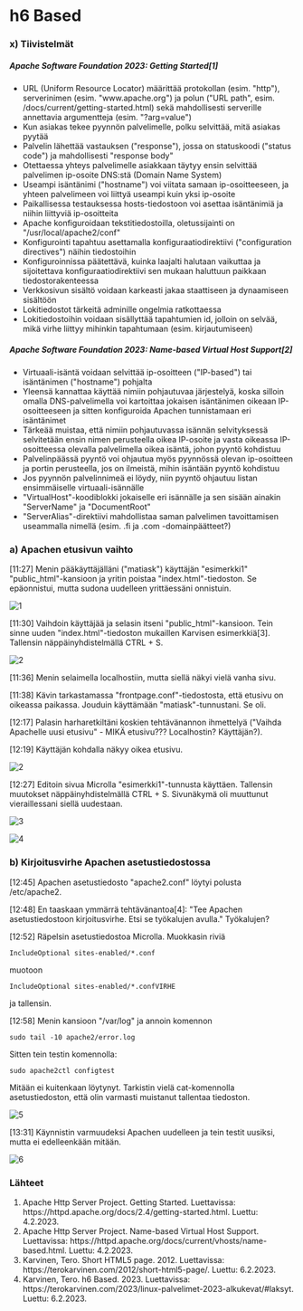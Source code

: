 <h1>h6 Based</h1>

<h3>x) Tiivistelmät</h3>

<h5>Apache Software Foundation 2023: Getting Started[1]</h5>

<ul>
<li>URL (Uniform Resource Locator) määrittää protokollan (esim. "http"), serverinimen (esim. "www.apache.org") ja polun ("URL path", esim. /docs/current/getting-started.html) sekä mahdollisesti serverille annettavia argumentteja (esim. "?arg=value")</li>
<li>Kun asiakas tekee pyynnön palvelimelle, polku selvittää, mitä asiakas pyytää</li>
<li>Palvelin lähettää vastauksen ("response"), jossa on statuskoodi ("status code") ja mahdollisesti "response body"</li>
<li>Otettaessa yhteys palvelimelle asiakkaan täytyy ensin selvittää palvelimen ip-osoite DNS:stä (Domain Name System)</li>
<li>Useampi isäntänimi ("hostname") voi viitata samaan ip-osoitteeseen, ja yhteen palvelimeen voi liittyä useampi kuin yksi ip-osoite</li>
<li>Paikallisessa testauksessa hosts-tiedostoon voi asettaa isäntänimiä ja niihin liittyviä ip-osoitteita</li>
<li>Apache konfiguroidaan tekstitiedostoilla, oletussijainti on "/usr/local/apache2/conf"</li>
<li>Konfigurointi tapahtuu asettamalla konfiguraatiodirektiivi ("configuration directives") näihin tiedostoihin</li>
<li>Konfiguroinnissa päätettävä, kuinka laajalti halutaan vaikuttaa ja sijoitettava konfiguraatiodirektiivi sen mukaan haluttuun paikkaan tiedostorakenteessa</li>
<li>Verkkosivun sisältö voidaan karkeasti jakaa staattiseen ja dynaamiseen sisältöön</li>
<li>Lokitiedostot tärkeitä adminille ongelmia ratkottaessa</li>
<li>Lokitiedostoihin voidaan sisällyttää tapahtumien id, jolloin on selvää, mikä virhe liittyy mihinkin tapahtumaan (esim. kirjautumiseen)</li>
</ul>

<h5>Apache Software Foundation 2023: Name-based Virtual Host Support[2]</h5>

<ul>
<li>Virtuaali-isäntä voidaan selvittää ip-osoitteen ("IP-based") tai isäntänimen ("hostname") pohjalta</li>
<li>Yleensä kannattaa käyttää nimiin pohjautuvaa järjestelyä, koska silloin omalla DNS-palvelimella voi kartoittaa jokaisen isäntänimen oikeaan IP-osoitteeseen ja sitten konfiguroida Apachen tunnistamaan eri isäntänimet</li>
<li>Tärkeää muistaa, että nimiin pohjautuvassa isännän selvityksessä selvitetään ensin nimen perusteella oikea IP-osoite ja vasta oikeassa IP-osoitteessa olevalla palvelimella oikea isäntä, johon pyyntö kohdistuu</li>
<li>Palvelinpäässä pyyntö voi ohjautua myös pyynnössä olevan ip-osoitteen ja portin perusteella, jos on ilmeistä, mihin isäntään pyyntö kohdistuu</li>
<li>Jos pyynnön palvelinnimeä ei löydy, niin pyyntö ohjautuu listan ensimmäiselle virtuaali-isännälle</li>
<li>"VirtualHost"-koodiblokki jokaiselle eri isännälle ja sen sisään ainakin "ServerName" ja "DocumentRoot"</li>
<li>"ServerAlias"-direktiivi mahdollistaa saman palvelimen tavoittamisen useammalla nimellä (esim. .fi ja .com -domainpäätteet?)</li>
</ul>

<h3>a) Apachen etusivun vaihto</h3>

[11:27] Menin pääkäyttäjälläni ("matiask") käyttäjän "esimerkki1" "public_html"-kansioon ja yritin poistaa "index.html"-tiedoston. Se epäonnistui, mutta sudona uudelleen yrittäessäni onnistuin.

![1](https://user-images.githubusercontent.com/105177604/216962125-3c21cb5a-6d6f-43ed-ab0b-af5100e2e3ae.JPG)

[11:30] Vaihdoin käyttäjää ja selasin itseni "public_html"-kansioon. Tein sinne uuden "index.html"-tiedoston mukaillen Karvisen esimerkkiä[3]. Tallensin näppäinyhdistelmällä CTRL + S.

![2](https://user-images.githubusercontent.com/105177604/216962185-403488e7-c0e0-4886-8e27-66c3ccb6ae2f.JPG)


[11:36] Menin selaimella localhostiin, mutta siellä näkyi vielä vanha sivu. 

[11:38] Kävin tarkastamassa "frontpage.conf"-tiedostosta, että etusivu on oikeassa paikassa. Jouduin käyttämään "matiask"-tunnustani. Se oli.

[12:17] Palasin harharetkiltäni koskien tehtävänannon ihmettelyä ("Vaihda Apachelle uusi etusivu" - MIKÄ etusivu??? Localhostin? Käyttäjän?). 

[12:19] Käyttäjän kohdalla näkyy oikea etusivu. 

![2](https://user-images.githubusercontent.com/105177604/216962556-7828566d-1eb3-49bf-8827-1e0cb7065a1e.JPG)

[12:27] Editoin sivua Microlla "esimerkki1"-tunnusta käyttäen. Tallensin muutokset näppäinyhdistelmällä CTRL + S. Sivunäkymä oli muuttunut vieraillessani siellä uudestaan.

![3](https://user-images.githubusercontent.com/105177604/216962607-42d65fba-eb10-45a5-90d0-6849e6bf795d.JPG)

![4](https://user-images.githubusercontent.com/105177604/216962686-01d1c87c-d754-4e17-9473-ffcc3e702577.JPG)

<h3>b) Kirjoitusvirhe Apachen asetustiedostossa</h3>

[12:45] Apachen asetustiedosto "apache2.conf" löytyi polusta /etc/apache2.

[12:48] En taaskaan ymmärrä tehtävänantoa[4]: "Tee Apachen asetustiedostoon kirjoitusvirhe. Etsi se työkalujen avulla." Työkalujen?

[12:52] Räpelsin asetustiedostoa Microlla. Muokkasin riviä

<code>IncludeOptional sites-enabled/*.conf</code>

muotoon

<code>IncludeOptional sites-enabled/*.confVIRHE</code>

ja tallensin.

[12:58] Menin kansioon "/var/log" ja annoin komennon

<code>sudo tail -10 apache2/error.log</code>

Sitten tein testin komennolla:

<code>sudo apache2ctl configtest</code>

Mitään ei kuitenkaan löytynyt. Tarkistin vielä cat-komennolla asetustiedoston, että olin varmasti muistanut tallentaa tiedoston. 

![5](https://user-images.githubusercontent.com/105177604/216962868-b53fc145-c875-47e0-9db4-2e0512965c01.JPG)

[13:31] Käynnistin varmuudeksi Apachen uudelleen ja tein testit uusiksi, mutta ei edelleenkään mitään.

![6](https://user-images.githubusercontent.com/105177604/216962917-a870dd92-3d09-4e21-877e-8c9accc6ea16.JPG)

<h3>Lähteet</h3>

<ol>
<li> Apache Http Server Project. Getting Started. Luettavissa: https://httpd.apache.org/docs/2.4/getting-started.html. Luettu: 4.2.2023. </li>
<li> Apache Http Server Project. Name-based Virtual Host Support. Luettavissa: https://httpd.apache.org/docs/current/vhosts/name-based.html. Luettu: 4.2.2023. </li>
<li> Karvinen, Tero. Short HTML5 page. 2012. Luettavissa: https://terokarvinen.com/2012/short-html5-page/. Luettu: 6.2.2023. </li>
<li> Karvinen, Tero. h6 Based. 2023. Luettavissa: https://terokarvinen.com/2023/linux-palvelimet-2023-alkukevat/#laksyt. Luettu: 6.2.2023.</li>
</ol>
